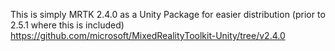 This is simply MRTK 2.4.0 as a Unity Package for easier distribution (prior to 2.5.1 where this is included)
https://github.com/microsoft/MixedRealityToolkit-Unity/tree/v2.4.0
